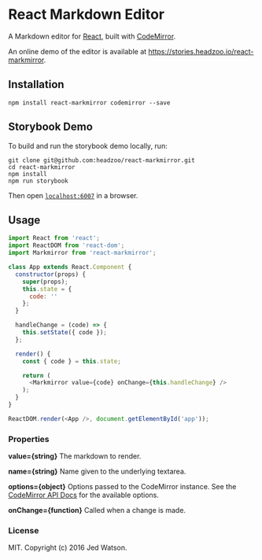 # React Markdown Editor
A Markdown editor for [React](http://facebook.github.io/react), built with [CodeMirror](https://codemirror.net).

An online demo of the editor is available at https://stories.headzoo.io/react-markmirror.

## Installation

```
npm install react-markmirror codemirror --save
```


## Storybook Demo
To build and run the storybook demo locally, run:

```
git clone git@github.com:headzoo/react-markmirror.git
cd react-markmirror
npm install
npm run storybook
```

Then open [`localhost:6007`](http://localhost:6007) in a browser.


## Usage

```js
import React from 'react';
import ReactDOM from 'react-dom';
import Markmirror from 'react-markmirror';

class App extends React.Component {
  constructor(props) {
    super(props);
    this.state = {
      code: ''
    };
  }

  handleChange = (code) => {
    this.setState({ code });
  };

  render() {
    const { code } = this.state;

    return (
      <Markmirror value={code} onChange={this.handleChange} />
    );
  }
}

ReactDOM.render(<App />, document.getElementById('app'));
```

### Properties
**value={string}**
The markdown to render.

**name={string}**
Name given to the underlying textarea.

**options={object}**
Options passed to the CodeMirror instance. See the [CodeMirror API Docs](https://codemirror.net/doc/manual.html#api) for the available options.

**onChange={function}**
Called when a change is made.

### License
MIT. Copyright (c) 2016 Jed Watson.
